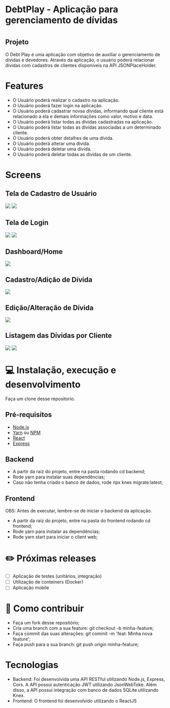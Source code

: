 # DebtPlay - Aplicação para gerenciamento de dívidas

# <h2>Projeto</h2>

O Debt Play é uma aplicação com objetivo de auxiliar o gerenciamento de dívidas e devedores.
Através da aplicação, o usuário poderá relacionar dívidas com cadastros de clientes disponíveis na API JSONPlaceHolder.

# Features

- O Usuário poderá realizar o cadastro na aplicação.
- O Usuário poderá fazer login na aplicação.
- O Usuário poderá cadastrar novas dívidas, informando qual cliente está relacionado a ela e demais informações como valor, motivo e data.
- O Usuário poderá listar todas as dívidas cadastradas na aplicação.
- O Usuário poderá listar todas as dívidas associadas a um determinado cliente.
- O Usuário poderá obter detalhes de uma dívida.
- O Usuário poderá alterar uma dívida.
- O Usuário poderá deletar uma dívida.
- O Usuário poderá deletar todas as dívidas de um cliente.

# Screens
<h2> Tela de Cadastro de Usuário </h2>
<img src="/.github/signup.PNG" />
<img src="/.github/Cadastro.gif" />

<h2> Tela de Login </h2>
<img src="/.github/login.PNG" />
<img src="/.github/Login.gif" />

<h2> Dashboard/Home </h2>
<img src="/.github/dashboard.PNG" />

<h2> Cadastro/Adição de Dívida </h2>
<img src="/.github/AddDebt.PNG" />

<h2> Edição/Alteração de Dívida </h2>
<img src="/.github/UpdateDebt.PNG" />

<h2> Listagem das Dívidas por Cliente </h2>
<img src="/.github/ListDebt.PNG" />
<img src="/.github/ListDebt.gif" />

# 💻 Instalação, execução e desenvolvimento
Faça um clone desse repositorio.

<h2>Pré-requisitos</h2>
<ul>
<li><a href="https://nodejs.org/en/">Node.js</a></li>
<li><a href="https://yarnpkg.com/">Yarn</a> ou <a href="https://www.npmjs.com/https://www.npmjs.com/">NPM</a></li>
<li><a href="https://pt-br.reactjs.org/">React</a></li>
<li><a href="https://expressjs.com/pt-br/">Express</a></li>
</ul>

<h2>Backend</h2>
<ul>
<li>A partir da raiz do projeto, entre na pasta rodando cd backend;</li>
<li>Rode yarn para instalar suas dependências;</li>
<li>Caso não tenha criado o banco de dados, rode npx knex migrate:latest;</li>
</ul>

<h2>Frontend</h2> 
OBS: Antes de executar, lembre-se de iniciar o backend da aplicação.

<ul>
<li>A partir da raiz do projeto, entre na pasta do frontend rodando cd frontend;</li>
<li>Rode yarn para instalar as dependências;</li>
<li>Rode yarn start para iniciar o client web;</li>
</ul>

# ✏️ Próximas releases
- [ ] Aplicação de testes (unitários, integração)
- [ ] Utilização de conteiners (Docker)
- [ ] Aplicação mobile

# 🤔 Como contribuir
<ul>
<li>Faça um fork desse repositório;</li>
<li>Cria uma branch com a sua feature: git checkout -b minha-feature;</li>
<li>Faça commit das suas alterações: git commit -m 'feat: Minha nova feature';</li>
<li>Faça push para a sua branch: git push origin minha-feature;</li>
</ul>

# Tecnologias
<ul>
<li>Backend: Foi desenvolvida uma API RESTful utilizando Node.js, Express, Cors. A API possui autenticação JWT utilizando JsonWebToke. Além disso, a API possui integração com banco de dados SQLite utilizando Knex.</li>
<li>Frontend: O frontend foi desenvolvido utilizando o ReactJS</li>
</ul>
